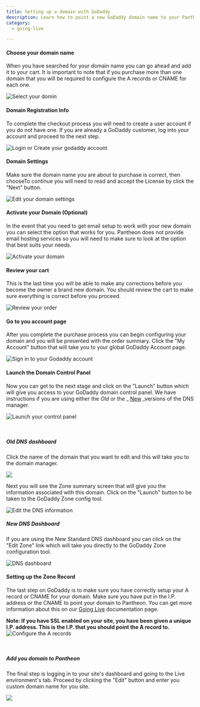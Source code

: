 ```yaml
---
title: Setting up a domain with GoDaddy
description: Learn how to point a new GoDaddy domain name to your Pantheon site.
category:
  - going-live

---
```


#### Choose your domain name
When you have searched for your domain name you can go ahead and add it to your cart. It is important to note that if you purchase more than one domain that you will be required to configure the A records or CNAME for each one.  




 ![Select your domin](https://pantheon-systems.desk.com/customer/portal/attachments/49493)
#### Domain Registration Info
To complete the checkout process you will need to create a user account if you do not have one. If you are already a GoDaddy customer, log into your account and proceed to the next step.  


 ![Login or Create your godaddy account](https://pantheon-systems.desk.com/customer/portal/attachments/49494)
#### Domain Settings
Make sure the domain name you are about to purchase is correct, then chooseTo continue you will need to read and accept the License by click the "Next" button.  


 ![Edit your domain settings](https://pantheon-systems.desk.com/customer/portal/attachments/49495)
#### Activate your Domain (Optional)
In the event that you need to get email setup to work with your new domain you can select the option that works for you. Pantheon does not provide email hosting services so you will need to make sure to look at the option that best suits your needs.  


 ![Activate your domain](https://pantheon-systems.desk.com/customer/portal/attachments/49496)
#### Review your cart
This is the last time you will be able to make any corrections before you become the owner a brand new domain. You should review the cart to make sure everything is correct before you proceed.  


 ![Review your order](https://pantheon-systems.desk.com/customer/portal/attachments/49497)
#### Go to you account page
After you complete the purchase process you can begin configuring your domain and you will be presented with the order summary. Click the "My Account" button that will take you to your global GoDaddy Account page.   


 ![Sign in to your Godaddy account](https://pantheon-systems.desk.com/customer/portal/attachments/49498)
#### Launch the Domain Control Panel
Now you can get to the next stage and click on the "Launch" button which will give you access to your GoDaddy domain control panel. We have instructions if you are using either the _Old_ or the _ [New](new-dns-dashboard) _versions of the DNS manager.  


 ![Launch your control panel](https://pantheon-systems.desk.com/customer/portal/attachments/49499)  
 
##### Old DNS dashboard
Click the name of the domain that you want to edit and this will take you to the domain manager.  


 ![](https://pantheon-systems.desk.com/customer/portal/attachments/49521)  


Next you will see the Zone summary screen that will give you the information associated with this domain. Click on the "Launch" button to be taken to the GoDaddy Zone config tool.  


 ![Edit the DNS information](https://pantheon-systems.desk.com/customer/portal/attachments/49502)
##### New DNS Dashboard
If you are using the New Standard DNS dashboard you can click on the "Edit Zone" link which will take you directly to the GoDaddy Zone configuration tool.  


 ![DNS dashboard](https://pantheon-systems.desk.com/customer/portal/attachments/49520)
#### Setting up the Zone Record
The last step on GoDaddy is to make sure you have correctly setup your A record or CNAME for your domain. Make sure you have put in the I.P. address or the CNAME to point your domain to Pantheon. You can get more information about this on our [Going Live](/documentation/running-drupal/going-live-and-launching-your-site/-going-live) documentation page. 


**Note: If you have SSL enabled on your site, you have been given a unique I.P. address. This is the I.P. that you should point the A record to.**  
 ![Configure the A records](https://pantheon-systems.desk.com/customer/portal/attachments/49503)  
 

##### Add you domain to Pantheon

The final step is logging in to your site's dashboard and going to the Live environment's tab. Proceed by clicking the "Edit" button and enter you custom domain name for you site.  


 ![](https://pantheon-systems.desk.com/customer/portal/attachments/49505)  




 
